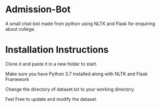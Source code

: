 # Admission-Bot
A small chat-bot made from python using NLTK and Flask for enquiring about college.

# Installation Instructions
Clone it and paste it in a new folder to start.

Make sure you have Python 3.7 installed along with NLTK and Flask Framework

Change the directory of dataset.txt to your working directory. 

Feel Free to update and modify the dataset.


